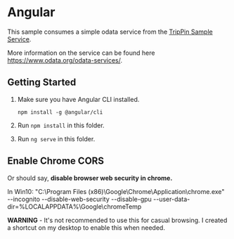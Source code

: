 # Angular
This sample consumes a simple odata service from the [TripPin Sample Service](https://services.odata.org/TripPinRESTierService).

More information on the service can be found here https://www.odata.org/odata-services/.

## Getting Started
1. Make sure you have Angular CLI installed.

    `npm install -g @angular/cli`

2. Run `npm install` in this folder.
3. Run `ng serve` in this folder.


## Enable Chrome CORS
Or should say, **disable browser web security in chrome.**

In Win10:
"C:\Program Files (x86)\Google\Chrome\Application\chrome.exe" --incognito --disable-web-security --disable-gpu --user-data-dir=%LOCALAPPDATA%\Google\chromeTemp

**WARNING** - It's not recommended to use this for casual browsing. I created a shortcut on my desktop to enable this when needed.

